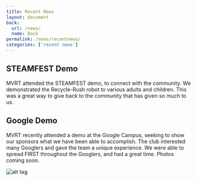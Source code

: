 ```yaml
---
title: Recent News
layout: document
back:
  url: /news/
  name: Back
permalink: /news/recentnews/
categories: ['recent news']
---
```


## STEAMFEST Demo

MVRT attended the STEAMFEST demo, to connect with the community.
We demonstrated the Recycle-Rush robot to various adults and children.
This was a great way to give back to the community that has given so
much to us.

## Google Demo

MVRT recently attended a demo at the Google Campus, seeking
to show our sponsors what we have been able to accomplish.
The club interested many Googlers and gave the team a unique
experience. We were able to spread FIRST throughout the Googlers,
and had a great time. Photos coming soon.

![alt tag](/img/outreach/googledemo.jpg)
